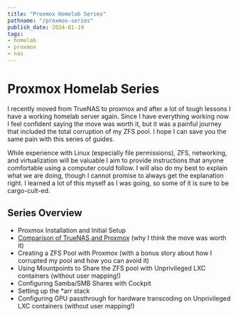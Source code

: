 ```yaml
---
title: "Proxmox Homelab Series"
pathname: "/proxmox-series"
publish_date: 2024-01-19
tags:
- homelab
- proxmox
- nas
---
```


# Proxmox Homelab Series

I recently moved from TrueNAS to proxmox and after a lot of tough lessons I have a working homelab server again. Since I have everything working now I feel confident saying the move was worth it, but it was a painful journey that included the total corruption of my ZFS pool. I hope I can save you the same pain with this series of guides.

While experience with Linux (especially file permissions), ZFS, networking, and virtualization will be valuable I aim to provide instructions that anyone comfortable using a computer could follow. I will also do my best to explain what we are doing, though I cannot promise to always get the explanation right. I learned a lot of this myself as I was going, so some of it is sure to be cargo-cult-ed.

## Series Overview

* Proxmox Installation and Initial Setup
* [Comparison of TrueNAS and Proxmox](/proxmox-vs-truenas) (why I think the move was worth it)
* Creating a ZFS Pool with Proxmox (with a bonus story about how I corrupted my pool and how you can avoid it)
* Using Mountpoints to Share the ZFS pool with Unprivileged LXC containers (without user mapping!)
* Configuring Samba/SMB Shares with Cockpit
* Setting up the *arr stack
* Configuring GPU passthrough for hardware transcoding on Unprivileged LXC containers (without user mapping!)